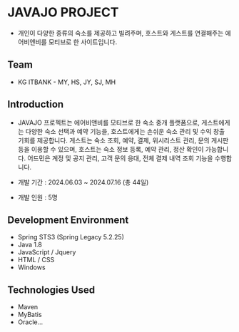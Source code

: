 # JAVAJO PROJECT
- 개인이 다양한 종류의 숙소를 제공하고 빌려주며, 호스트와 게스트를 연결해주는 에어비앤비를 모티브로 한 사이트입니다.

## Team
- KG ITBANK - MY, HS, JY, SJ, MH

## Introduction
- JAVAJO 프로젝트는 에어비앤비를 모티브로 한 숙소 중개 플랫폼으로, 게스트에게는 다양한 숙소 선택과 예약 기능을, 호스트에게는 손쉬운 숙소 관리 및 수익 창출 기회를 제공합니다. 게스트는 숙소 조회, 예약, 결제, 위시리스트 관리, 문의 게시판 등을 이용할 수 있으며, 호스트는 숙소 정보 등록, 예약 관리, 정산 확인이 가능합니다. 어드민은 계정 및 공지 관리, 고객 문의 응대, 전체 결제 내역 조회 기능을 수행합니다.

- 개발 기간 : 2024.06.03 ~ 2024.07.16 (총 44일)
- 개발 인원 : 5명

## Development Environment
- Spring STS3 (Spring Legacy 5.2.25)
- Java 1.8
- JavaScript / Jquery
- HTML / CSS
- Windows

## Technologies Used
- Maven
- MyBatis
- Oracle...